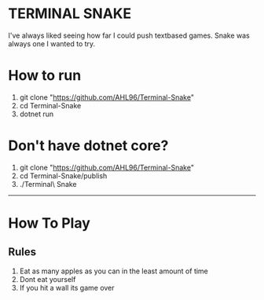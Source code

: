 # TERMINAL SNAKE

I've always liked seeing how far I could push textbased games. Snake was always one I wanted to try.

# How to run
1. git clone "https://github.com/AHL96/Terminal-Snake"
2. cd Terminal-Snake
3. dotnet run

# Don't have dotnet core?
1. git clone "https://github.com/AHL96/Terminal-Snake"
2. cd Terminal-Snake/publish
3. ./Terminal\ Snake

----------

# How To Play

## Rules
1. Eat as many apples as you can in the least amount of time
2. Dont eat yourself
3. If you hit a wall its game over

